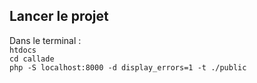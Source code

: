 ## Lancer le projet ##
Dans le terminal :  
`htdocs`  
`cd callade`   
`php -S localhost:8000 -d display_errors=1 -t ./public`  
